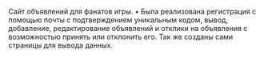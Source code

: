 Сайт объявлений для фанатов игры.
•	Была реализована регистрация с помощью почты с подтверждением уникальным кодом, вывод, добавление, редактирование объявлений и отклики на объявления с возможностью принять или отклонить его. Так же созданы сами страницы для вывода данных.
